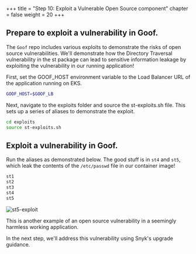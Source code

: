 +++
title = "Step 10: Exploit a Vulnerable Open Source component"
chapter = false
weight = 20
+++

## Prepare to exploit a vulnerability in Goof. 

The `Goof` repo includes various exploits to demonstrate the risks of open source vulnerabilities. We'll demonstrate how the Directory Traversal vulnerability in the st package can lead to sensitive information leakage by exploiting the vulnerability in our running application! 

First, set the GOOF_HOST environment variable to the Load Balancer URL of the application running on EKS.

```sh
GOOF_HOST=$GOOF_LB
```

Next, navigate to the exploits folder and source the st-exploits.sh file. This sets up a series of aliases to demonstrate the exploit. 

```sh
cd exploits
source st-exploits.sh
```

## Exploit a vulnerability in Goof. 

Run the aliases as demonstrated below. The good stuff is in `st4` and `st5`, which leak the contents of the `/etc/passwd` file in our container image!

```sh
st1
st2
st3
st4
st5
```

![st5-exploit](/images/st5-exploit/png)

This is another example of an open source vulnerability in a seemingly harmless working application. 

In the next step, we'll address this vulnerability using Snyk's upgrade guidance. 